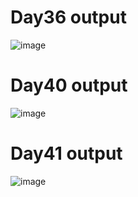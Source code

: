 # Day36 output
![image](https://github.com/charumathi-N/CodeKata-Problems/assets/62592988/2be370f8-f90f-4211-a00e-6dbd10985e75)

# Day40 output
![image](https://github.com/charumathi-N/CodeKata-Problems/assets/62592988/fde64a02-8aa7-4faa-b6ba-624ee593b56e)

# Day41 output
![image](https://github.com/charumathi-N/CodeKata-Problems/assets/62592988/60de6971-1f0a-43fe-ab82-0fd226f6145d)


